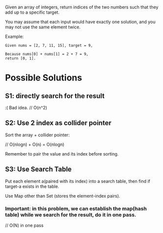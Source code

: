 Given an array of integers, return indices of the two numbers such that they add up to a specific target.

You may assume that each input would have exactly one solution, and you may not use the same element twice.

Example:

	Given nums = [2, 7, 11, 15], target = 9,

	Because nums[0] + nums[1] = 2 + 7 = 9,
	return [0, 1].

# Possible Solutions

## S1: directly search for the result

:( Bad idea.
// O(n^2)

## S2: Use 2 index as collider pointer

Sort the array + collider pointer:

// O(nlogn) + O(n) = O(nlogn)

Remember to pair the value and its index before sorting.

## S3: Use Search Table

Put each element a(paired with its index) into a search table, then find if target-a exists in the table.

Use Map other than Set (stores the element-index pairs).

### Important: in this problem, we can establish the map(hash table) while we search for the result, do it in one pass.

// O(N) in one pass